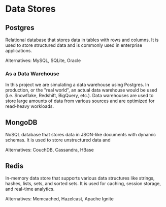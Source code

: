 # Data Stores

## Postgres

Relational database that stores data in tables with rows and columns. It is used to store structured data and is
commonly used in enterprise applications.

Alternatives: MySQL, SQLite, Oracle

### As a Data Warehouse

In this project we are simulating a data warehouse using Postgres. In production, or the "real world", an actual data
warehouse would be used (i.e. Snowflake, Redshift, BigQuery, etc.). Data warehouses are used to store large amounts of
data from various sources and are optimized for read-heavy workloads.

## MongoDB

NoSQL database that stores data in JSON-like documents with dynamic schemas. It is used to store unstructured data and

Alternatives: CouchDB, Cassandra, HBase

## Redis

In-memory data store that supports various data structures like strings, hashes, lists, sets, and sorted sets. It is
used for caching, session storage, and real-time analytics.

Alternatives: Memcached, Hazelcast, Apache Ignite

 